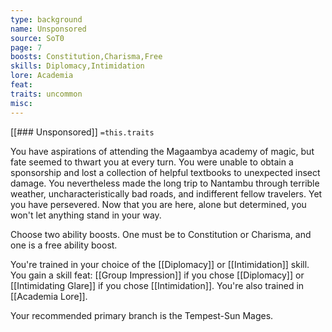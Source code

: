 ```yaml
---
type: background
name: Unsponsored 
source: SoT0
page: 7
boosts: Constitution,Charisma,Free
skills: Diplomacy,Intimidation
lore: Academia
feat: 
traits: uncommon
misc: 
---
```


[[### Unsponsored]]
`=this.traits`


You have aspirations of attending the Magaambya academy of magic, but fate seemed to thwart you at every turn. You were unable to obtain a sponsorship and lost a collection of helpful textbooks to unexpected insect damage. You nevertheless made the long trip to Nantambu through terrible weather, uncharacteristically bad roads, and indifferent fellow travelers. Yet you have persevered. Now that you are here, alone but determined, you won't let anything stand in your way.

Choose two ability boosts. One must be to Constitution or Charisma, and one is a free ability boost.

You're trained in your choice of the [[Diplomacy]] or [[Intimidation]] skill. You gain a skill feat: [[Group Impression]] if you chose [[Diplomacy]] or [[Intimidating Glare]] if you chose [[Intimidation]]. You're also trained in [[Academia Lore]].

Your recommended primary branch is the Tempest-Sun Mages.

